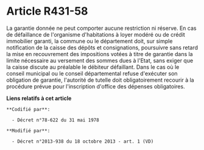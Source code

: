# Article R431-58

La garantie donnée ne peut comporter aucune restriction ni réserve. En cas de défaillance de l'organisme d'habitations à
loyer modéré ou de crédit immobilier garanti, la commune ou le département doit, sur simple notification de la caisse des
dépôts et consignations, poursuivre sans retard la mise en recouvrement des impositions votées à titre de garantie dans la
limite nécessaire au versement des sommes dues à l'Etat, sans exiger que la caisse discute au préalable le débiteur
défaillant. Dans le cas où le conseil municipal ou le conseil départemental refuse d'exécuter son obligation de garantie,
l'autorité de tutelle doit obligatoirement recourir à la procédure prévue pour l'inscription d'office des dépenses
obligatoires.

**Liens relatifs à cet article**

	**Codifié par**:

	  - Décret n°78-622 du 31 mai 1978

	**Modifié par**:

	  - Décret n°2013-938 du 18 octobre 2013 - art. 1 (VD)
